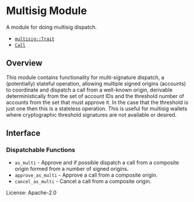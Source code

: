# Multisig Module
A module for doing multisig dispatch.

- [`multisig::Trait`](./trait.Trait.html)
- [`Call`](./enum.Call.html)

## Overview

This module contains functionality for multi-signature dispatch, a (potentially) stateful
operation, allowing multiple signed
origins (accounts) to coordinate and dispatch a call from a well-known origin, derivable
deterministically from the set of account IDs and the threshold number of accounts from the
set that must approve it. In the case that the threshold is just one then this is a stateless
operation. This is useful for multisig wallets where cryptographic threshold signatures are
not available or desired.

## Interface

### Dispatchable Functions

* `as_multi` - Approve and if possible dispatch a call from a composite origin formed from a
  number of signed origins.
* `approve_as_multi` - Approve a call from a composite origin.
* `cancel_as_multi` - Cancel a call from a composite origin.

[`Call`]: ./enum.Call.html
[`Trait`]: ./trait.Trait.html

License: Apache-2.0